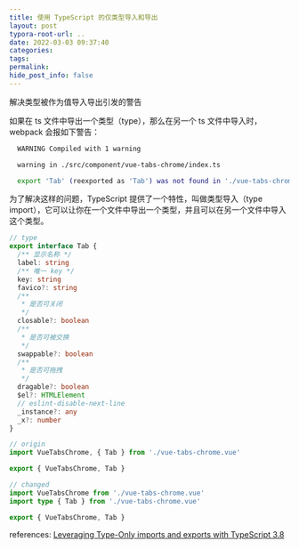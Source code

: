 ```yaml
---
title: 使用 TypeScript 的仅类型导入和导出
layout: post
typora-root-url: ..
date: 2022-03-03 09:37:40
categories:
tags:
permalink:
hide_post_info: false
---
```

解决类型被作为值导入导出引发的警告
<!-- More -->
如果在 ts 文件中导出一个类型（type），那么在另一个 ts 文件中导入时，webpack 会报如下警告：

```bash
  WARNING Compiled with 1 warning

  warning in ./src/component/vue-tabs-chrome/index.ts

  export 'Tab' (reexported as 'Tab') was not found in './vue-tabs-chrome.vue' (possible exports: default)
```

为了解决这样的问题，TypeScript 提供了一个特性，叫做类型导入（type import），它可以让你在一个文件中导出一个类型，并且可以在另一个文件中导入这个类型。

```typescript
// type
export interface Tab {
  /** 显示名称 */
  label: string
  /** 唯一 key */
  key: string
  favico?: string
  /**
   * 是否可关闭
   */
  closable?: boolean
  /**
   * 是否可被交换
   */
  swappable?: boolean
  /**
   * 是否可拖拽
   */
  dragable?: boolean
  $el?: HTMLElement
  // eslint-disable-next-line
  _instance?: any
  _x?: number
}

// origin
import VueTabsChrome, { Tab } from './vue-tabs-chrome.vue'

export { VueTabsChrome, Tab }

// changed
import VueTabsChrome from './vue-tabs-chrome.vue'
import type { Tab } from './vue-tabs-chrome.vue'

export { VueTabsChrome, Tab }
```

references: [Leveraging Type-Only imports and exports with TypeScript 3.8](https://javascript.plainenglish.io/leveraging-type-only-imports-and-exports-with-typescript-3-8-5c1be8bd17fb)
